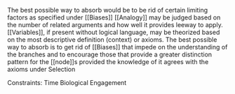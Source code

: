 The best possible way to absorb would be to be rid of certain limiting factors as specified under [[Biases]]
[[Analogy]] may be judged based on the number of related arguments and how well it provides leeway to apply. [[Variables]], if present without logical language, may be theorized based on the most descriptive definition (context) or axioms.
The best possible way to absorb is to get rid of [[Biases]] that impede on the understanding of the branches and to encourage those that provide a greater distinction pattern for the [[node]]s provided the knowledge of it agrees with the axioms under Selection 

Constraints:
Time
Biological 
Engagement